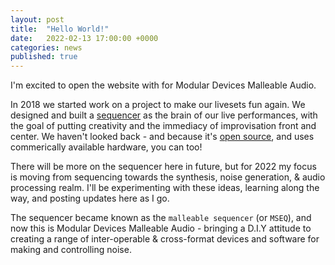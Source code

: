```yaml
---
layout: post
title:  "Hello World!"
date:   2022-02-13 17:00:00 +0000
categories: news
published: true
---
```


I'm excited to open the website with for Modular Devices Malleable Audio. 

In 2018 we started work on a project to make our livesets fun again. We designed and built a [sequencer][mseq-gitlab] as the brain of our live performances, with the goal of putting creativity and the immediacy of improvisation front and center. We haven't looked back - and because it's [open source][mseq-gitlab], and uses commerically available hardware, you can too! 

There will be more on the sequencer here in future, but for 2022 my focus is moving from sequencing towards the synthesis, noise generation, & audio processing realm. I'll be experimenting with these ideas, learning along the way, and posting updates here as I go. 

The sequencer became known as the `malleable sequencer` (or `MSEQ`), and now this is Modular Devices Malleable Audio - bringing a D.I.Y attitude to creating a range of inter-operable & cross-format devices and software for making and controlling noise.

[malleable-808-sequencer]: https://malleable-808-sequencer.readthedocs.io
[mseq-gitlab]: https://gitlab.com/malleable808/sequencer